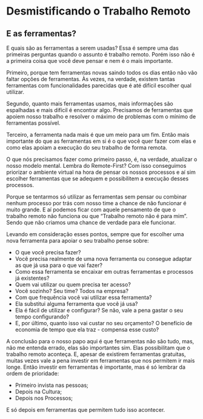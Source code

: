 # Desmistificando o Trabalho Remoto

## E as ferramentas?

E quais são as ferramentas a serem usadas? Essa é sempre uma das primeiras perguntas quando o assunto é trabalho remoto. Porém isso não é a primeira coisa que você deve pensar e nem é o mais importante.

Primeiro, porque tem ferramentas novas saindo todos os dias então não vão faltar opções de ferramentas. Às vezes, na verdade, existem tantas ferramentas com funcionalidades parecidas que é até difícil escolher qual utilizar.

Segundo, quanto mais ferramentas usamos, mais informações são espalhadas e mais difícil é encontrar algo. Precisamos de ferramentas que apoiem nosso trabalho e resolver o máximo de problemas com o mínimo de ferramentas possível.

Terceiro, a ferramenta nada mais é que um meio para um fim. Então mais importante do que as ferramentas em si é o que você quer fazer com elas e como elas apoiam a execução do seu trabalho de forma remota.

O que nós precisamos fazer como primeiro passo, é, na verdade, atualizar o nosso modelo mental. Lembra do Remote-First? Com isso conseguimos priorizar o ambiente virtual na hora de pensar os nossos processos e aí sim escolher ferramentas que se adequem e possibilitem a execução desses processos.

Porque se tentarmos só utilizar as ferramentas sem pensar ou combinar nenhum processo por trás com nosso time a chance de não funcionar é muito grande. E aí podemos ficar com aquele pensamento de que o trabalho remoto não funciona ou que “Trabalho remoto não é para mim”. Sendo que não criamos uma chance de verdade para ele funcionar.

Levando em consideração esses pontos, sempre que for escolher uma nova ferramenta para apoiar o seu trabalho pense sobre:

- O que você precisa fazer?
- Você precisa realmente de uma nova ferramenta ou consegue adaptar as que já usa para o que vai fazer?
- Como essa ferramenta se encaixar em outras ferramentas e processos já existentes?
- Quem vai utilizar ou quem precisa ter acesso?
- Você sozinho? Seu time? Todos na empresa?
- Com que frequência você vai utilizar essa ferramenta?
- Ela substitui alguma ferramenta que você já usa?
- Ela é fácil de utilizar e configurar? Se não, vale a pena gastar o seu tempo configurando?
- E, por último, quanto isso vai custar no seu orçamento? O benefício de economia de tempo que ela traz - compensa esse custo?

A conclusão para o nosso papo aqui é que ferramentas não são tudo, mas, não me entenda errado, elas são importantes sim. Elas possibilitam que o trabalho remoto aconteça. E, apesar de existirem ferramentas gratuitas, muitas vezes vale a pena investir em ferramentas que nos permitem ir mais longe. Então investir em ferramentas é importante, mas é só lembrar da ordem de prioridade:

- Primeiro invista nas pessoas;
- Depois na Cultura;
- Depois nos Processos;

E só depois em ferramentas que permitem tudo isso acontecer.